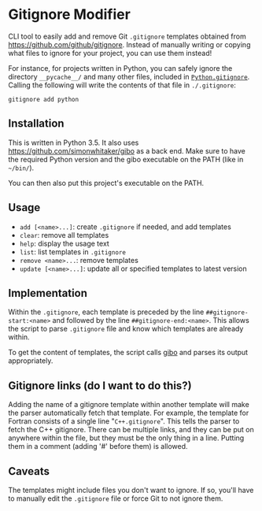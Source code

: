 # Gitignore Modifier

CLI tool to easily add and remove Git `.gitignore` templates obtained from
https://github.com/github/gitignore. Instead of manually writing or copying what
files to ignore for your project, you can use them instead!

For instance, for projects written in Python, you can safely ignore the
directory `__pycache__/` and many other files, included in
[`Python.gitignore`](https://github.com/github/gitignore/blob/master/Python.gitignore).
Calling the following will write the contents of that file in `./.gitignore`:
```
gitignore add python
```

## Installation

This is written in Python 3.5. It also uses
https://github.com/simonwhitaker/gibo as a back end. Make sure to have the
required Python version and the gibo executable on the PATH (like in `~/bin/`).

You can then also put this project's executable on the PATH.

## Usage

-	`add [<name>...]`: create `.gitignore` if needed, and add templates
-	`clear`: remove all templates
-	`help`: display the usage text
-	`list`: list templates in `.gitignore`
-	`remove <name>...`: remove templates
-	`update [<name>...]`: update all or specified templates to latest version

## Implementation

Within the `.gitignore`, each template is preceded by the line
`##gitignore-start:<name>` and followed by the line `##gitignore-end:<name>`.
This allows the script to parse `.gitignore` file and know which templates are
already within.

To get the content of templates, the script calls
[gibo](https://github.com/simonwhitaker/gibo) and parses its output
appropriately.

## Gitignore links (do I want to do this?)

Adding the name of a gitignore template within another template will make the
parser automatically fetch that template. For example, the template for Fortran
consists of a single line "`C++.gitignore`". This tells the parser to fetch the
C++ gitignore. There can be multiple links, and they can be put on anywhere
within the file, but they must be the only thing in a line. Putting them in a
comment (adding '#' before them) is allowed.

## Caveats

The templates might include files you don't want to ignore. If so, you'll have
to manually edit the `.gitignore` file or force Git to not ignore them.
